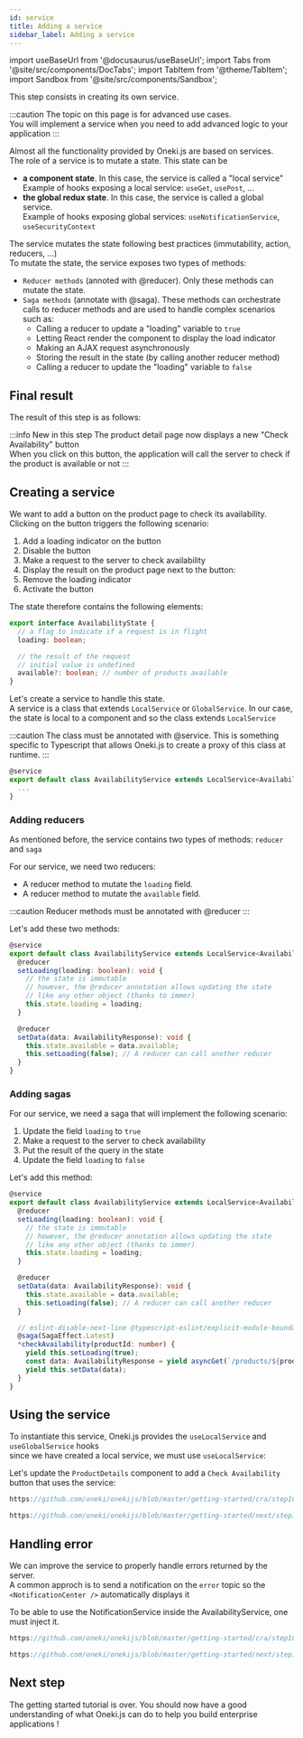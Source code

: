 ```yaml
---
id: service
title: Adding a service
sidebar_label: Adding a service
---
```


import useBaseUrl from '@docusaurus/useBaseUrl';
import Tabs from '@site/src/components/DocTabs';
import TabItem from '@theme/TabItem';
import Sandbox from '@site/src/components/Sandbox';

This step consists in creating its own service.

:::caution
The topic on this page is for advanced use cases.<br/>
You will implement a service when you need to add advanced logic to your application
:::

Almost all the functionality provided by Oneki.js are based on services.<br/>
The role of a service is to mutate a state. This state can be

- **a component state**. In this case, the service is called a "local service"<br/>
Example of hooks exposing a local service: `useGet`, `usePost`, ...
- **the global redux state**. In this case, the service is called a global service.<br/>
Example of hooks exposing global services: `useNotificationService`, `useSecurityContext`

The service mutates the state following best practices (immutability, action, reducers, ...)<br/>
To mutate the state, the service exposes two types of methods:
- `Reducer methods` (annoted with @reducer). Only these methods can mutate the state.
- `Saga methods` (annotate with @saga). These methods can orchestrate calls to reducer methods and are used to handle complex scenarios such as:
  - Calling a reducer to update a "loading" variable to `true`
  - Letting React render the component to display the load indicator
  - Making an AJAX request asynchronously
  - Storing the result in the state (by calling another reducer method)
  - Calling a reducer to update the "loading" variable to `false`

## Final result

The result of this step is as follows:

:::info New in this step
The product detail page now displays a new "Check Availability" button<br/>
When you click on this button, the application will call the server to check if the product is available or not
:::

<Tabs>
  <TabItem value="cra">
    <Sandbox
    name="step10-service"
    type="getting-started/cra"
    view="preview"
    height="600"
    modules={['/src/index.tsx','/src/pages/products/index.tsx']}
    />
  </TabItem>
  <TabItem value="next">
    <Sandbox
      name="step10-service"
      type="getting-started/next"
      view="preview"
      height="600"
      modules={['/src/pages/index.tsx','/src/pages/_app.tsx']}
      />
  </TabItem>

</Tabs>



## Creating a service
We want to add a button on the product page to check its availability. Clicking on the button triggers the following scenario:

1. Add a loading indicator on the button
2. Disable the button
3. Make a request to the server to check availability
4. Display the result on the product page next to the button:
5. Remove the loading indicator
6. Activate the button

The state therefore contains the following elements:
```ts
export interface AvailabilityState {
  // a flag to indicate if a request is in flight
  loading: boolean;

  // the result of the request
  // initial value is undefined
  available?: boolean; // number of products available
}
```

Let's create a service to handle this state.<br/>
A service is a class that extends `LocalService` or `GlobalService`. In our case, the state is local to a component and so the class extends `LocalService`

:::caution
The class must be annotated with @service. This is something specific to Typescript that allows Oneki.js to create a proxy of this class at runtime.
:::

```ts
@service
export default class AvailabilityService extends LocalService<AvailabilityState> {
  ...
}
```
### Adding reducers
As mentioned before, the service contains two types of methods: `reducer` and `saga`

For our service, we need two reducers:
- A reducer method to mutate the `loading` field.
- A reducer method to mutate the `available` field.

:::caution
Reducer methods must be annotated with @reducer
:::

Let's add these two methods:

```ts {3-14}
@service
export default class AvailabilityService extends LocalService<AvailabilityState> {
  @reducer
  setLoading(loading: boolean): void {
    // the state is immutable
    // however, the @reducer annotation allows updating the state
    // like any other object (thanks to immer)
    this.state.loading = loading;
  }

  @reducer
  setData(data: AvailabilityResponse): void {
    this.state.available = data.available;
    this.setLoading(false); // A reducer can call another reducer
  }
}
```

### Adding sagas
For our service, we need a saga that will implement the following scenario:
1. Update the field `loading` to `true`
2. Make a request to the server to check availability
3. Put the result of the query in the state
4. Update the field `loading` to `false`

Let's add this method:

```ts {18-23}
@service
export default class AvailabilityService extends LocalService<AvailabilityState> {
  @reducer
  setLoading(loading: boolean): void {
    // the state is immutable
    // however, the @reducer annotation allows updating the state
    // like any other object (thanks to immer)
    this.state.loading = loading;
  }

  @reducer
  setData(data: AvailabilityResponse): void {
    this.state.available = data.available;
    this.setLoading(false); // A reducer can call another reducer
  }

  // eslint-disable-next-line @typescript-eslint/explicit-module-boundary-types
  @saga(SagaEffect.Latest)
  *checkAvailability(productId: number) {
    yield this.setLoading(true);
    const data: AvailabilityResponse = yield asyncGet(`/products/${productId}/availability`);
    yield this.setData(data);
  }
}
```

## Using the service
To instantiate this service, Oneki.js provides the `useLocalService` and `useGlobalService` hooks<br/>
since we have created a local service, we must use `useLocalService`:

Let's update the `ProductDetails` component to add a `Check Availability` button that uses the service:

<Tabs>
  <TabItem value="cra">

```jsx reference
https://github.com/oneki/onekijs/blob/master/getting-started/cra/step10-service/src/modules/products/components/ProductDetails.tsx
```
  </TabItem>
  <TabItem value="next">

```jsx reference
https://github.com/oneki/onekijs/blob/master/getting-started/next/step10-service/src/modules/products/components/ProductDetails.tsx
```
  </TabItem>

</Tabs>

## Handling error
We can improve the service to properly handle errors returned by the server.<br/>
A common approch is to send a notification on the `error` topic so the `<NotificationCenter />` automatically displays it

To be able to use the NotificationService inside the AvailabilityService, one must inject it.

<Tabs>
  <TabItem value="cra">

```jsx reference
https://github.com/oneki/onekijs/blob/master/getting-started/cra/step10-service/src/modules/products/services/AvailabilityService.ts
```
  </TabItem>
  <TabItem value="next">

```jsx reference
https://github.com/oneki/onekijs/blob/master/getting-started/next/step10-service/src/modules/products/services/AvailabilityService.ts
```
  </TabItem>

</Tabs>

## Next step
The getting started tutorial is over. You should now have a good understanding of what Oneki.js can do to help you build enterprise applications !
